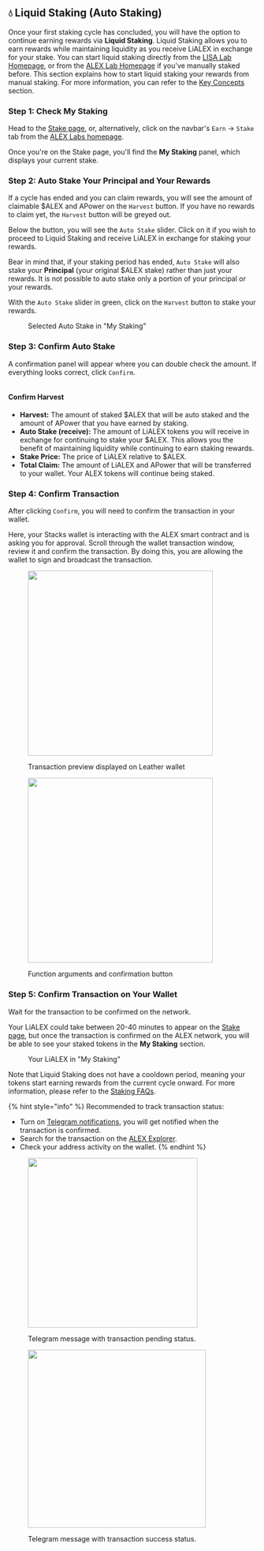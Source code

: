 ## 💧 Liquid Staking (Auto Staking)

Once your first staking cycle has concluded, you will have the option to continue earning rewards via **Liquid Staking**. Liquid Staking allows you to earn rewards while maintaining liquidity as you receive LiALEX in exchange for your stake. You can start liquid staking directly from the [LISA Lab Homepage](https://app.lisalab.io/li/alex/staking), or from the [ALEX Lab Homepage](https://app.alexlab.co/stake) if you've manually staked before. This section explains how to start liquid staking your rewards from manual staking. For more information, you can refer to the [Key Concepts](key-concepts.md) section.

### Step 1: Check My Staking

Head to the [Stake page](https://app.alexlab.co/stake), or, alternatively, click on the navbar's `Earn` -> `Stake` tab from the [ALEX Labs homepage](https://app.alexlab.co).

Once you're on the Stake page, you'll find the **My Staking** panel, which displays your current stake. 

### Step 2: Auto Stake Your Principal and Your Rewards

If a cycle has ended and you can claim rewards, you will see the amount of claimable $ALEX and APower on the `Harvest` button. If you have no rewards to claim yet, the `Harvest` button will be greyed out. 

Below the button, you will see the `Auto Stake` slider. Click on it if you wish to proceed to Liquid Staking and receive LiALEX in exchange for staking your rewards.

Bear in mind that, if your staking period has ended, `Auto Stake` will also stake your **Principal** (your original $ALEX stake) rather than just your rewards. It is not possible to auto stake only a portion of your principal or your rewards.

With the `Auto Stake` slider in green, click on the `Harvest` button to stake your rewards.

<div>

<figure><img src="../../.gitbook/assets/staking/stake-harvest-lialex.png" alt=""><figcaption>Selected Auto Stake in "My Staking"</figcaption></figure>

</div>

### Step 3: Confirm Auto Stake

A confirmation panel will appear where you can double check the amount. If everything looks correct, click `Confirm`.

<figure><img src="../../.gitbook/assets/staking/stake-harvest-auto-confirm.png" alt=""><figcaption><p></p></figcaption></figure>

#### Confirm Harvest

* **Harvest:** The amount of staked $ALEX that will be auto staked and the amount of APower that you have earned by staking. &#x20;
* **Auto Stake (receive):** The amount of LiALEX tokens you will receive in exchange for continuing to stake your $ALEX. This allows you the benefit of maintaining liquidity while continuing to earn staking rewards.
* **Stake Price:** The price of LiALEX relative to $ALEX.
* **Total Claim:** The amount of LiALEX and APower that will be transferred to your wallet. Your ALEX tokens will continue being staked.

### Step 4: Confirm Transaction

After clicking `Confirm`, you will need to confirm the transaction in your wallet.

Here, your Stacks wallet is interacting with the ALEX smart contract and is asking you for approval. Scroll through the wallet transaction window, review it and confirm the transaction. By doing this, you are allowing the wallet to sign and broadcast the transaction.

<figure><img src="../../.gitbook/assets/staking/stake-harvest-auto-wallet.png" alt="" width="375"><figcaption><p>Transaction preview displayed on Leather wallet</p></figcaption></figure>

<figure><img src="../../.gitbook/assets/staking/stake-harvest-auto-wallet-2.png" alt="" width="375"><figcaption><p>Function arguments and confirmation button</p></figcaption></figure>

### Step 5: Confirm Transaction on Your Wallet

Wait for the transaction to be confirmed on the network.

Your LiALEX could take between 20-40 minutes to appear on the [Stake page](https://app.alexlab.co/stake), but once the transaction is confirmed on the ALEX network, you will be able to see your staked tokens in the **My Staking** section.

<figure><img src="../../.gitbook/assets/staking/stake-harvest-auto-done.png" alt=""><figcaption>Your LiALEX in "My Staking"</figcaption></figure>

Note that Liquid Staking does not have a cooldown period, meaning your tokens start earning rewards from the current cycle onward. For more information, please refer to the [Staking FAQs](./faqs.md).

{% hint style="info" %}
Recommended to track transaction status:

* Turn on [Telegram notifications](https://t.me/stacks\_tx\_notification\_bot), you will get notified when the transaction is confirmed.
* Search for the transaction on the [ALEX Explorer](https://app.alexlab.co/explorer).
* Check your address activity on the wallet.
{% endhint %}

<div>

<figure><img src="../../.gitbook/assets/liquidity-providers/removing-liquidity-7-tg-tx-pending.png" alt="" width="344"><figcaption><p>Telegram message with transaction pending status.</p></figcaption></figure>

<figure><img src="../../.gitbook/assets/liquidity-providers/removing-liquidity-7-tg-tx-success.png" alt="" width="361"><figcaption><p>Telegram message with transaction success status.</p></figcaption></figure>

</div>
